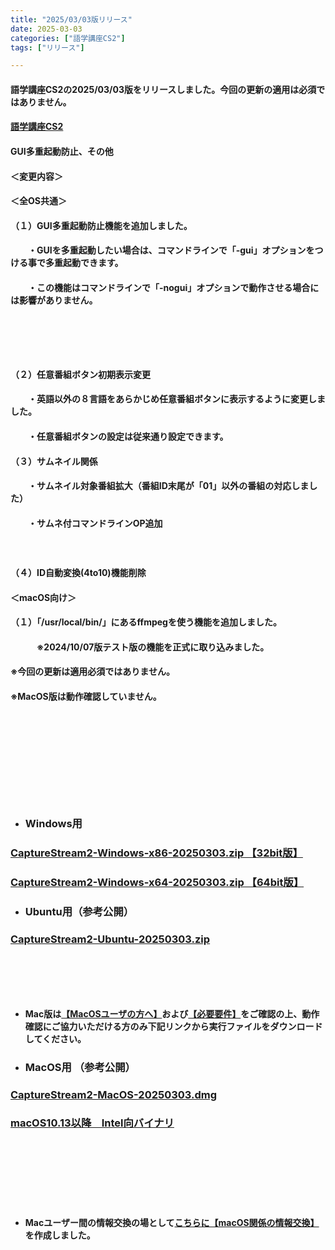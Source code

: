 ```yaml
---
title: "2025/03/03版リリース"
date: 2025-03-03
categories: ["語学講座CS2"]
tags: ["リリース"]

---
```

#### 語学講座CS2の2025/03/03版をリリースしました。今回の更新の適用は必須ではありません。
####                
#### [語学講座CS2](https://csreviser.github.io/CaptureStream2/)
####  
####  GUI多重起動防止、その他

#### ＜変更内容＞　　　
#### ＜全OS共通＞
#### （１）GUI多重起動防止機能を追加しました。
#### 　　・GUIを多重起動したい場合は、コマンドラインで「-gui」オプションをつける事で多重起動できます。
#### 　　・この機能はコマンドラインで「-nogui」オプションで動作させる場合には影響がありません。
#### 　　
#### 　　
#### （２）任意番組ボタン初期表示変更
#### 　　・英語以外の８言語をあらかじめ任意番組ボタンに表示するように変更しました。
#### 　　・任意番組ボタンの設定は従来通り設定できます。
#### 
#### （３）サムネイル関係
#### 　　・サムネイル対象番組拡大（番組ID末尾が「01」以外の番組の対応しました）
#### 　　・サムネ付コマンドラインOP追加
#### 　　
#### （４）ID自動変換(4to10)機能削除
#### 
#### 
#### ＜macOS向け＞
#### （１）「/usr/local/bin/」にあるffmpegを使う機能を追加しました。
#### 　　　※2024/10/07版テスト版の機能を正式に取り込みました。
#### 
#### ※今回の更新は適用必須ではありません。
#### ※MacOS版は動作確認していません。
####  　　　  
####  　　　  
####  　　　  
####  　
* ### Windows用
### [CaptureStream2-Windows-x86-20250303.zip 【32bit版】](https://github.com/CSReviser/CaptureStream2/releases/download/20250303/CaptureStream2-Windows-x86-20250303.zip)
### [CaptureStream2-Windows-x64-20250303.zip 【64bit版】](https://github.com/CSReviser/CaptureStream2/releases/download/20250303/CaptureStream2-Windows-x64-20250303.zip) 　　　　　　　　　　　　　　　　　　

* ### Ubuntu用（参考公開）     
### [CaptureStream2-Ubuntu-20250303.zip](https://github.com/CSReviser/CaptureStream2/releases/download/20250303/CaptureStream2-Ubuntu-20250303.zip)
####  　　　  
####  
####  　　　  
####  

* **Mac版は[【MacOSユーザの方へ】](https://csreviser.github.io/CaptureStream2/macos)および[【必要要件】](https://csreviser.github.io/CaptureStream2/requirements)をご確認の上、動作確認にご協力いただける方のみ下記リンクから実行ファイルをダウンロードしてください。**  
* ### MacOS用 （参考公開）  
### [CaptureStream2-MacOS-20250303.dmg](https://github.com/CSReviser/CaptureStream2/releases/download/20250303/CaptureStream2-MacOS-20250303.dmg)
### [macOS10.13以降　Intel向バイナリ](https://github.com/CSReviser/CaptureStream2/releases/download/20250303/CaptureStream2-MacOS-qt5-Intel-20250303.dmg)
####  　　　  
####  　　　  
####  　　　  
  * **Macユーザー間の情報交換の場として[こちらに【macOS関係の情報交換】](https://github.com/CSReviser/CaptureStream2/discussions/24)を作成しました。**
####  　　
####  　　　  
####  　　　  
####  
